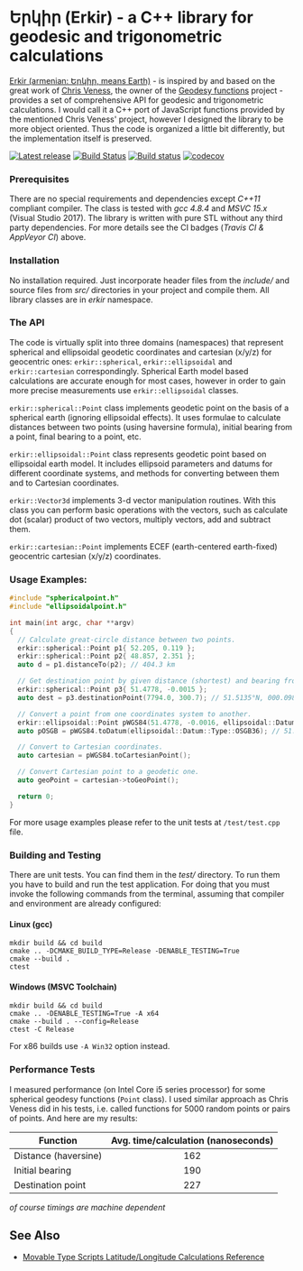 # Երկիր (Erkir) - a C++ library for geodesic and trigonometric calculations

[Erkir (armenian: Երկիր, means Earth)](https://github.com/vahancho/erkir) - is inspired by and based on the great work of [Chris Veness](https://github.com/chrisveness), the owner of the [Geodesy functions](https://github.com/chrisveness/geodesy) project - provides a set of comprehensive API for geodesic and trigonometric calculations. I would call it a C++ port of JavaScript functions provided by the mentioned Chris Veness' project, however I designed the library to be more object oriented. Thus the code is organized a little bit differently, but the implementation itself is preserved.

[![Latest release](https://img.shields.io/github/v/release/vahancho/erkir?include_prereleases)](https://github.com/vahancho/erkir/releases)
[![Build Status](https://travis-ci.org/vahancho/erkir.svg?branch=master)](https://travis-ci.org/vahancho/erkir)
[![Build status](https://ci.appveyor.com/api/projects/status/gh9v3ynrm1dt1w7t/branch/master?svg=true)](https://ci.appveyor.com/project/vahancho/erkir/branch/master)
[![codecov](https://codecov.io/gh/vahancho/erkir/branch/master/graph/badge.svg)](https://codecov.io/gh/vahancho/erkir)

### Prerequisites

There are no special requirements and dependencies except *C++11* compliant compiler. The class is tested with *gcc 4.8.4* and *MSVC 15.x* (Visual Studio 2017). The library is written with pure STL without any third party dependencies.
For more details see the CI badges (*Travis CI & AppVeyor CI*) above.

### Installation

No installation required. Just incorporate header files from the *include/* and source files from *src/* directories in your project and compile them. All library classes are in *erkir* namespace.

### The API

The code is virtually split into three domains (namespaces) that represent spherical and ellipsoidal geodetic coordinates and cartesian (x/y/z) for geocentric ones: `erkir::spherical`, `erkir::ellipsoidal` and `erkir::cartesian` correspondingly. Spherical Earth model based calculations are accurate enough for most cases, however in order to gain more precise measurements use `erkir::ellipsoidal` classes.

`erkir::spherical::Point` class implements geodetic point on the basis of a spherical earth (ignoring ellipsoidal effects). It uses formulae to calculate distances between two points (using haversine formula), initial bearing from a point, final bearing to a point, etc.

`erkir::ellipsoidal::Point` class represents geodetic point based on ellipsoidal earth model. It includes ellipsoid parameters and datums for different coordinate systems, and methods for converting between them and to Cartesian coordinates.

`erkir::Vector3d` implements 3-d vector manipulation routines. With this class you can perform basic operations with the vectors, such as calculate dot (scalar) product of two vectors, multiply vectors, add and subtract them.

`erkir::cartesian::Point` implements ECEF (earth-centered earth-fixed) geocentric cartesian (x/y/z) coordinates.

### Usage Examples:

```cpp
#include "sphericalpoint.h"
#include "ellipsoidalpoint.h"

int main(int argc, char **argv)
{
  // Calculate great-circle distance between two points.
  erkir::spherical::Point p1{ 52.205, 0.119 };
  erkir::spherical::Point p2{ 48.857, 2.351 };
  auto d = p1.distanceTo(p2); // 404.3 km

  // Get destination point by given distance (shortest) and bearing from start point.
  erkir::spherical::Point p3{ 51.4778, -0.0015 };
  auto dest = p3.destinationPoint(7794.0, 300.7); // 51.5135°N, 000.0983°W

  // Convert a point from one coordinates system to another.
  erkir::ellipsoidal::Point pWGS84(51.4778, -0.0016, ellipsoidal::Datum::Type::WGS84);
  auto pOSGB = pWGS84.toDatum(ellipsoidal::Datum::Type::OSGB36); // 51.4778°N, 000.0000°E

  // Convert to Cartesian coordinates.
  auto cartesian = pWGS84.toCartesianPoint();

  // Convert Cartesian point to a geodetic one.
  auto geoPoint = cartesian->toGeoPoint();

  return 0;
}
```

For more usage examples please refer to the unit tests at `/test/test.cpp` file.

### Building and Testing

There are unit tests. You can find them in the *test/* directory.
To run them you have to build and run the test application. For doing that you must invoke the following
commands from the terminal, assuming that compiler and environment are already configured:

#### Linux (gcc)

```
mkdir build && cd build
cmake .. -DCMAKE_BUILD_TYPE=Release -DENABLE_TESTING=True
cmake --build .
ctest
```

#### Windows (MSVC Toolchain)

```
mkdir build && cd build
cmake .. -DENABLE_TESTING=True -A x64
cmake --build . --config=Release
ctest -C Release
```

For x86 builds use `-A Win32` option instead.

### Performance Tests

I measured performance (on Intel Core i5 series processor) for some spherical geodesy functions (`Point` class). I used similar approach as Chris Veness did in his tests, i.e. called functions for 5000 random points or pairs of points. And here are my results:

| Function             | Avg. time/calculation (nanoseconds)|
| -------------------- |:----------------------------------:|
| Distance (haversine) | 162                                |
| Initial bearing      | 190                                |
| Destination point    | 227                                |

*of course timings are machine dependent*

## See Also

* [Movable Type Scripts Latitude/Longitude Calculations Reference](http://www.movable-type.co.uk/scripts/latlong.html)

